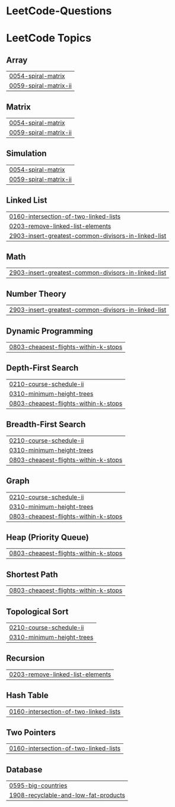 # LeetCode-Questions
<!---LeetCode Topics Start-->
# LeetCode Topics
## Array
|  |
| ------- |
| [0054-spiral-matrix](https://github.com/utkarshsingh2012/LeetCode-Questions/tree/master/0054-spiral-matrix) |
| [0059-spiral-matrix-ii](https://github.com/utkarshsingh2012/LeetCode-Questions/tree/master/0059-spiral-matrix-ii) |
## Matrix
|  |
| ------- |
| [0054-spiral-matrix](https://github.com/utkarshsingh2012/LeetCode-Questions/tree/master/0054-spiral-matrix) |
| [0059-spiral-matrix-ii](https://github.com/utkarshsingh2012/LeetCode-Questions/tree/master/0059-spiral-matrix-ii) |
## Simulation
|  |
| ------- |
| [0054-spiral-matrix](https://github.com/utkarshsingh2012/LeetCode-Questions/tree/master/0054-spiral-matrix) |
| [0059-spiral-matrix-ii](https://github.com/utkarshsingh2012/LeetCode-Questions/tree/master/0059-spiral-matrix-ii) |
## Linked List
|  |
| ------- |
| [0160-intersection-of-two-linked-lists](https://github.com/utkarshsingh2012/LeetCode-Questions/tree/master/0160-intersection-of-two-linked-lists) |
| [0203-remove-linked-list-elements](https://github.com/utkarshsingh2012/LeetCode-Questions/tree/master/0203-remove-linked-list-elements) |
| [2903-insert-greatest-common-divisors-in-linked-list](https://github.com/utkarshsingh2012/LeetCode-Questions/tree/master/2903-insert-greatest-common-divisors-in-linked-list) |
## Math
|  |
| ------- |
| [2903-insert-greatest-common-divisors-in-linked-list](https://github.com/utkarshsingh2012/LeetCode-Questions/tree/master/2903-insert-greatest-common-divisors-in-linked-list) |
## Number Theory
|  |
| ------- |
| [2903-insert-greatest-common-divisors-in-linked-list](https://github.com/utkarshsingh2012/LeetCode-Questions/tree/master/2903-insert-greatest-common-divisors-in-linked-list) |
## Dynamic Programming
|  |
| ------- |
| [0803-cheapest-flights-within-k-stops](https://github.com/utkarshsingh2012/LeetCode-Questions/tree/master/0803-cheapest-flights-within-k-stops) |
## Depth-First Search
|  |
| ------- |
| [0210-course-schedule-ii](https://github.com/utkarshsingh2012/LeetCode-Questions/tree/master/0210-course-schedule-ii) |
| [0310-minimum-height-trees](https://github.com/utkarshsingh2012/LeetCode-Questions/tree/master/0310-minimum-height-trees) |
| [0803-cheapest-flights-within-k-stops](https://github.com/utkarshsingh2012/LeetCode-Questions/tree/master/0803-cheapest-flights-within-k-stops) |
## Breadth-First Search
|  |
| ------- |
| [0210-course-schedule-ii](https://github.com/utkarshsingh2012/LeetCode-Questions/tree/master/0210-course-schedule-ii) |
| [0310-minimum-height-trees](https://github.com/utkarshsingh2012/LeetCode-Questions/tree/master/0310-minimum-height-trees) |
| [0803-cheapest-flights-within-k-stops](https://github.com/utkarshsingh2012/LeetCode-Questions/tree/master/0803-cheapest-flights-within-k-stops) |
## Graph
|  |
| ------- |
| [0210-course-schedule-ii](https://github.com/utkarshsingh2012/LeetCode-Questions/tree/master/0210-course-schedule-ii) |
| [0310-minimum-height-trees](https://github.com/utkarshsingh2012/LeetCode-Questions/tree/master/0310-minimum-height-trees) |
| [0803-cheapest-flights-within-k-stops](https://github.com/utkarshsingh2012/LeetCode-Questions/tree/master/0803-cheapest-flights-within-k-stops) |
## Heap (Priority Queue)
|  |
| ------- |
| [0803-cheapest-flights-within-k-stops](https://github.com/utkarshsingh2012/LeetCode-Questions/tree/master/0803-cheapest-flights-within-k-stops) |
## Shortest Path
|  |
| ------- |
| [0803-cheapest-flights-within-k-stops](https://github.com/utkarshsingh2012/LeetCode-Questions/tree/master/0803-cheapest-flights-within-k-stops) |
## Topological Sort
|  |
| ------- |
| [0210-course-schedule-ii](https://github.com/utkarshsingh2012/LeetCode-Questions/tree/master/0210-course-schedule-ii) |
| [0310-minimum-height-trees](https://github.com/utkarshsingh2012/LeetCode-Questions/tree/master/0310-minimum-height-trees) |
## Recursion
|  |
| ------- |
| [0203-remove-linked-list-elements](https://github.com/utkarshsingh2012/LeetCode-Questions/tree/master/0203-remove-linked-list-elements) |
## Hash Table
|  |
| ------- |
| [0160-intersection-of-two-linked-lists](https://github.com/utkarshsingh2012/LeetCode-Questions/tree/master/0160-intersection-of-two-linked-lists) |
## Two Pointers
|  |
| ------- |
| [0160-intersection-of-two-linked-lists](https://github.com/utkarshsingh2012/LeetCode-Questions/tree/master/0160-intersection-of-two-linked-lists) |
## Database
|  |
| ------- |
| [0595-big-countries](https://github.com/utkarshsingh2012/LeetCode-Questions/tree/master/0595-big-countries) |
| [1908-recyclable-and-low-fat-products](https://github.com/utkarshsingh2012/LeetCode-Questions/tree/master/1908-recyclable-and-low-fat-products) |
<!---LeetCode Topics End-->